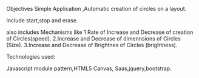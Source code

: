 Objectives
Simple Application ,Automatic creation of circles on a layout.

Include start,stop and erase.

also includes Mechanisms like
1 Rate of Increase and Decrease of creation of Circles(speed).
2.Increase and Decrease of dimennsions of Circles (Size).
3.Increase and Decrease of Brightnes of Circles (brightness).

 Technologies used:

Javascript module pattern,HTML5 Canvas, Saas,jquery,bootstrap.